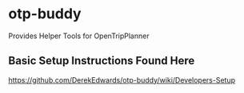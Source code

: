 # otp-buddy
Provides Helper Tools for OpenTripPlanner

## Basic Setup Instructions Found Here
https://github.com/DerekEdwards/otp-buddy/wiki/Developers-Setup
